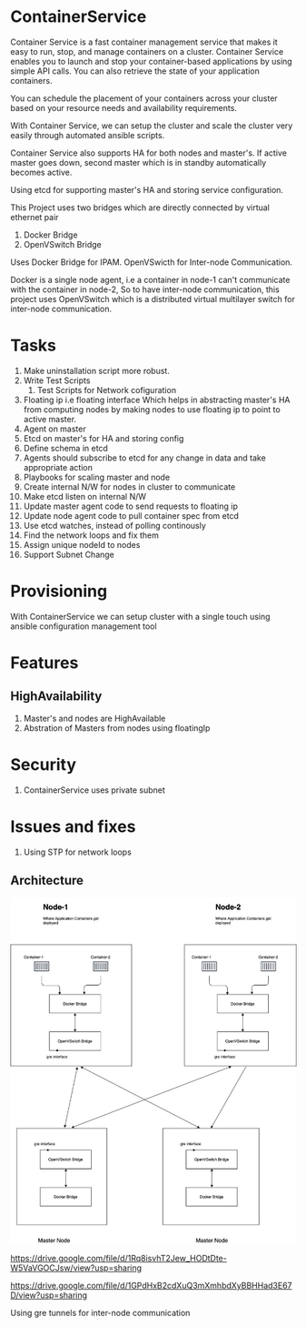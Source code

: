 # ContainerService
Container Service is a fast container management service that makes it easy to run, stop, and manage containers on a cluster.
Container Service enables you to launch and stop your container-based applications by using simple API calls. You can also retrieve the state of your application containers.

You can schedule the placement of your containers across your cluster based on your resource needs and availability requirements.

With Container Service, we can setup the cluster and scale the cluster very easily through automated ansible scripts.

Container Service also supports HA for both nodes and master's. If active master goes down, second master which is in standby automatically becomes active.

Using etcd for supporting master's HA and storing service configuration.

This Project uses two bridges which are directly connected by virtual ethernet pair

   1. Docker Bridge
   2. OpenVSwitch Bridge

Uses Docker Bridge for IPAM.
OpenVSwicth for Inter-node Communication.

Docker is a single node agent, i.e a container in node-1 can't communicate with the container in node-2, So to have inter-node communication, this project uses OpenVSwitch which is a distributed virtual multilayer switch for inter-node communication.



# Tasks

1. Make uninstallation script more robust.
2. Write Test Scripts
    1. Test Scripts for Network cofiguration
3. Floating ip i.e floating interface
    Which helps in abstracting master's HA from computing nodes by making nodes to use floating ip to point to active master.
4. Agent on master
5. Etcd on master's for HA and storing config
6. Define schema in etcd
7. Agents should subscribe to etcd for any change in data and take appropriate action
8. Playbooks for scaling master and node
9. Create internal N/W for nodes in cluster to communicate
10. Make etcd listen on internal N/W
11. Update master agent code to send requests to floating ip
12. Update node agent code to pull container spec from etcd
13. Use etcd watches, instead of polling continously
14. Find the network loops and fix them
15. Assign unique nodeId to nodes
16. Support Subnet Change

# Provisioning
With ContainerService we can setup cluster with a single touch using ansible configuration management tool

# Features
## HighAvailability

1. Master's and nodes are HighAvailable
2. Abstration of Masters from nodes using floatingIp

# Security

1. ContainerService uses private subnet


# Issues and fixes

1. Using STP for network loops

## Architecture

![alt text](https://github.com/kandulaganesh/ContainerService/blob/d98b71ee30155da02985b64d8c5d7b19346bebba/images/ContainerService.jpeg?raw=true)

https://drive.google.com/file/d/1Rq8isvhT2Jew_HODtDte-W5VaVGOCJsw/view?usp=sharing

https://drive.google.com/file/d/1GPdHxB2cdXuQ3mXmhbdXyBBHHad3E67D/view?usp=sharing

Using gre tunnels for inter-node communication
